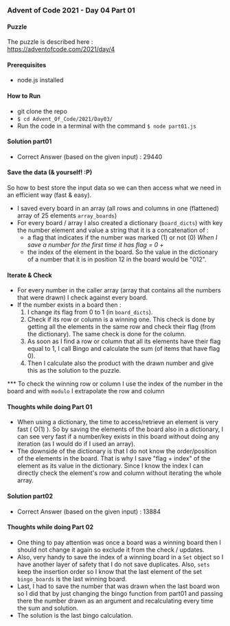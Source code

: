 ### Advent of Code 2021 - Day 04 Part 01

#### Puzzle
The puzzle is described here :  
https://adventofcode.com/2021/day/4

#### Prerequisites
- node.js installed

#### How to Run
- git clone the repo 
- ```$ cd Advent_Of_Code/2021/Day03/```
- Run the code in a terminal with the command ```$ node part01.js```

#### Solution part01
- Correct Answer (based on the given input) : 29440

#### Save the data (& yourself! :P)
So how to best store the input data so we can then access what we need in an efficient way (fast & easy). 
  * I saved every board in an array (all rows and columns in one (flattened) array of 25 elements `array_boards`)
  * For every board / array I also created a dictionary (`board_dicts`) with key the number element and value a string that it is a concatenation of :
    * a flag that indicates if the number was marked (1) or not (0) _When I save a number for the first time it has flag = 0_  +
    * the index of the element in the board.
    So the value in the dictionary of a number that it is in position 12 in the board would be "012".

#### Iterate & Check
  * For every number in the caller array (array that contains all the numbers that were drawn) I check against every board.
  * If the number exists in a board then :
      1) I change its flag from 0 to 1 (in `board_dicts`).
      2) Check if its row or column is a winning one. This check is done by getting all the elements in the same row and check their flag (from the dictionary). The same check is done for the column.
      3) As soon as I find a row or column that all its elements have their flag equal to 1, I call Bingo and calculate the sum (of items that have flag 0).
      4) Then I calculate also the product with the drawn number and give this as the solution to the puzzle.

  *** To check the winning row or column I use the index of the number in the board and with `modulo` I extrapolate the row and column 

#### Thoughts while doing Part 01
* When using a dictionary, the time to access/retrieve an element is very fast ( O(1) ). So by saving the elements of the board also in a dictionary, I can see very fast if a number/key exists in this board without doing any iteration (as I would do if I used an array).
* The downside of the dictionary is that I do not know the order/position of the elements in the board. That is why I save "flag + index" of the element as its value in the dictionary. Since I know the index I can directly check the element's row and column without iterating the whole array.


#### Solution part02
- Correct Answer (based on the given input) : 13884

#### Thoughts while doing Part 02
* One thing to pay attention was once a board was a winning board then I should not change it again so exclude it from the check / updates. 
* Also, very handy to save the index of a winning board in a `Set` object so I have another layer of safety that I do not save duplicates. Also, `sets` keep the insertion order so I know that the last element of the set `bingo_boards` is the last winning board.
* Last, I had to save the number that was drawn when the last board won so I did that by just changing the bingo function from part01 and passing  there the number drawn as an argument and recalculating every time the sum and solution.
* The solution is the last bingo calculation.
